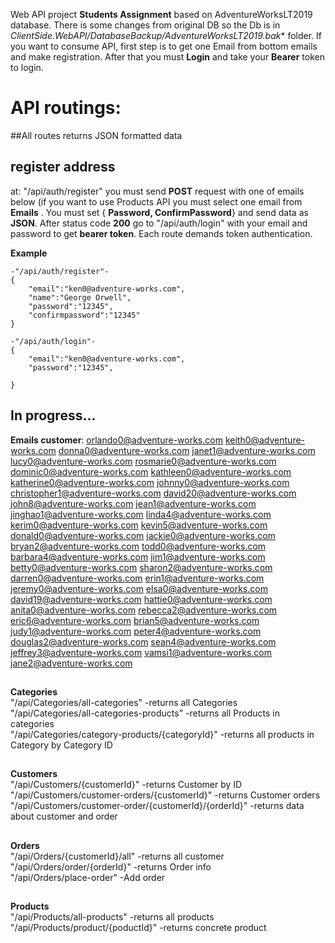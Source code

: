 Web API project **Students Assignment** based on AdventureWorksLT2019 database. There is some changes from original DB so the Db is in *ClientSide.WebAPI/DatabaseBackup/AdventureWorksLT2019.bak** folder.
If you want to consume API, first step is to get one Email from bottom emails and make registration. After that you must **Login** and take your **Bearer** token to login.

# API routings: 
##All routes returns JSON formatted data
## register address 
at: "/api/auth/register" you must send **POST** request with one of emails below (if you want to use Products API you must select one email from **Emails** . You must set { **Password, ConfirmPassword**} and send data as **JSON**. After status code **200** go to "/api/auth/login" with your email and password to get **bearer token**. Each route demands token authentication. 

**Example**
```
-"/api/auth/register"-
{
    "email":"ken0@adventure-works.com",
	"name":"George Orwell",
    "password":"12345",
    "confirmpassword":"12345"
}

-"/api/auth/login"-
{
    "email":"ken0@adventure-works.com",
    "password":"12345",
    
}
```

## In progress...

<b>Emails customer</b>:
orlando0@adventure-works.com
keith0@adventure-works.com
donna0@adventure-works.com
janet1@adventure-works.com
lucy0@adventure-works.com
rosmarie0@adventure-works.com
dominic0@adventure-works.com
kathleen0@adventure-works.com
katherine0@adventure-works.com
johnny0@adventure-works.com
christopher1@adventure-works.com
david20@adventure-works.com
john8@adventure-works.com
jean1@adventure-works.com
jinghao1@adventure-works.com
linda4@adventure-works.com
kerim0@adventure-works.com
kevin5@adventure-works.com
donald0@adventure-works.com
jackie0@adventure-works.com
bryan2@adventure-works.com
todd0@adventure-works.com
barbara4@adventure-works.com
jim1@adventure-works.com
betty0@adventure-works.com
sharon2@adventure-works.com
darren0@adventure-works.com
erin1@adventure-works.com
jeremy0@adventure-works.com
elsa0@adventure-works.com
david19@adventure-works.com
hattie0@adventure-works.com
anita0@adventure-works.com
rebecca2@adventure-works.com
eric6@adventure-works.com
brian5@adventure-works.com
judy1@adventure-works.com
peter4@adventure-works.com
douglas2@adventure-works.com
sean4@adventure-works.com
jeffrey3@adventure-works.com
vamsi1@adventure-works.com
jane2@adventure-works.com

##
**Categories** <br />
"/api/Categories/all-categories" -returns all Categories <br />
"/api/Categories/all-categories-products" -returns all Products in categories <br />
"/api/Categories/category-products/{categoryId}" -returns all products in Category by Category ID <br />

##
**Customers** <br />
 "/api/Customers/{customerId}" -returns Customer by ID <br />
 "/api/Customers/customer-orders/{customerId}" -returns Customer orders <br />
 "/api/Customers/customer-order/{customerId}/{orderId}" -returns data about customer and order <br />

##
**Orders** <br />
 "/api/Orders/{customerId}/all" -returns all customer <br />
 "/api/Orders/order/{orderId}" -returns Order info <br />
  "/api/Orders/place-order" -Add order <br />

##
**Products** <br />
 "/api/Products/all-products" -returns all products <br />
 "/api/Products/product/{poductId}" -returns concrete product <br />


